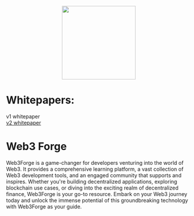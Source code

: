 <p align='center'>
<img src='./assets/logo.png' width='200px'/>
</p>

# Whitepapers:
<a herf='https://web3-forge.github.io/web3-forge-library/Docs/whitepapers/v1-whitepaper' >v1 whitepaper</a><br/>
<a href='https://web3-forge.github.io/web3-forge-library/Docs/whitepapers/v2-whitepaper' >v2 whitepaper</a>

# Web3 Forge
Web3Forge is a game-changer for developers venturing into the world of Web3. It provides a comprehensive learning platform, a vast collection of Web3 development tools, and an engaged community that supports and inspires. Whether you're building decentralized applications, exploring blockchain use cases, or diving into the exciting realm of decentralized finance, Web3Forge is your go-to resource. Embark on your Web3 journey today and unlock the immense potential of this groundbreaking technology with Web3Forge as your guide.






